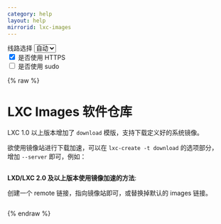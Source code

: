 ```yaml
---
category: help
layout: help
mirrorid: lxc-images
---
```


<!-- 本 markdown 从 tuna/mirrorz-help-ng 自动生成，如需修改请参阅该仓库 -->

<style>.z-help tmpl { display: none }</style>

<div class="z-wrap">
    <form class="z-form z-global" onchange="form_update(null)" onsubmit="return false">
        <div>
            <label for="e0a5cecb">线路选择</label>
            <select id="e0a5cecb" name="host">
                <option selected="selected" value="{{ site.url }}">自动</option>
                <option value="{{ site.urlv4 }}">IPv4</option>
                <option value="{{ site.urlv6 }}">IPv6</option>
            </select>
        </div>
        <div>
            <input id="144d763c" name="_scheme" type="checkbox" checked>
            <label for="144d763c">是否使用 HTTPS</label>
        </div>
        <div>
            <input id="4659e7da" name="_sudo" type="checkbox">
            <label for="4659e7da">是否使用 sudo</label>
        </div>
    </form>
</div>
{% raw %}
<div class="z-help"><h1>LXC Images 软件仓库</h1>
<p>LXC 1.0 以上版本增加了 <code>download</code> 模版，支持下载定义好的系统镜像。</p>
<p>欲使用镜像站进行下载加速，可以在 <code>lxc-create -t download</code> 的选项部分，<br/>
增加 <code>--server</code> 即可，例如：</p>
<div class="z-wrap"><form class="z-form" onchange="form_update(event)" onsubmit="return false"></form><pre class="z-code"></pre></div><tmpl z-lang="bash">
lxc-create -t download -n my-container -- --server {{host}}{{path}}
</tmpl>
<p><strong>LXD/LXC 2.0 及以上版本使用镜像加速的方法</strong>:</p>
<p>创建一个 remote 链接，指向镜像站即可，或替换掉默认的 images 链接。</p>
<div class="z-wrap"><form class="z-form" onchange="form_update(event)" onsubmit="return false"></form><pre class="z-code"></pre></div><tmpl z-lang="bash">
lxc remote add mirror-images {{endpoint}}/ --protocol=simplestreams --public
lxc image list mirror-images:
</tmpl><script id="z-config" type="application/x-mirrorz-help">eyJfIjogIkxYQyBJbWFnZXMgXHU4ZjZmXHU0ZWY2XHU0ZWQzXHU1ZTkzIiwgImJsb2NrIjogWyJseGMtaW1hZ2VzIl0sICJpbnB1dCI6IHt9LCAibmFtZSI6ICJseGMtaW1hZ2VzIn0=</script>
</div>

{% endraw %}

<script src="/static/js/mustache.js?{{ site.data['hash'] }}"></script>
<script src="/static/js/zdocs.js?{{ site.data['hash'] }}"></script>
